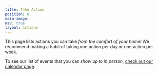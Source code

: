 ```yaml
---
title: Take Action
position: 6
main-image: 
nav: true
layout: actions
---
```


This page lists actions you can take _from the comfort of your home!_ We recommend making a habit of taking one action per day or one action per week.

To see our list of events that you can _show up to in person_, [check out our calendar page](/calendar).